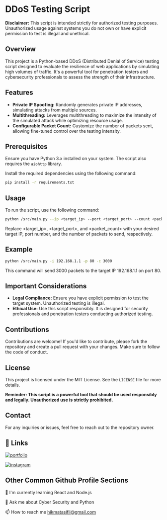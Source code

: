 # DDoS Testing Script

**Disclaimer:** This script is intended strictly for authorized testing purposes. Unauthorized usage against systems you do not own or have explicit permission to test is illegal and unethical.
## Overview

This project is a Python-based DDoS (Distributed Denial of Service) testing script designed to evaluate the resilience of web applications by simulating high volumes of traffic. It's a powerful tool for penetration testers and cybersecurity professionals to assess the strength of their infrastructure.
## Features

- **Private IP Spoofing:** Randomly generates private IP addresses, simulating attacks from multiple sources.
- **Multithreading:** Leverages multithreading to maximize the intensity of the simulated attack while optimizing resource usage.
- **Configurable Packet Count:** Customize the number of packets sent, allowing fine-tuned control over the testing intensity.

## Prerequisites

Ensure you have Python 3.x installed on your system. The script also requires the `aiohttp` library.

Install the required dependencies using the following command:

```bash
pip install -r requirements.txt
```

## Usage

To run the script, use the following command:

``` bash
python /src/main.py --ip <target_ip> --port <target_port> --count <packet_count>
```

Replace <target_ip>, <target_port>, and <packet_count> with your desired target IP, port number, and the number of packets to send, respectively.

 ## Example
```bash
python /src/main.py -i 192.168.1.1 -p 80 -c 3000
```
This command will send 3000 packets to the target IP 192.168.1.1 on port 80.

## Important Considerations

- **Legal Compliance:** Ensure you have explicit permission to test the target system. Unauthorized testing is illegal.
- **Ethical Use:** Use this script responsibly. It is designed for security professionals and penetration testers conducting authorized testing.
## Contributions

Contributions are welcome! If you'd like to contribute, please fork the repository and create a pull request with your changes. Make sure to follow the code of conduct.


## License


This project is licensed under the MIT License. See the `LICENSE` file for more details.

**Reminder: This script is a powerful tool that should be used responsibly and legally. Unauthorized use is strictly prohibited.**
## Contact

For any inquiries or issues, feel free to reach out to the repository owner.

## 🔗 Links

[![portfolio](https://img.shields.io/badge/my_portfolio-000?style=for-the-badge&logo=ko-fi&logoColor=white)](https://github.com/HikmatAsifli)

[![instagram](https://img.shields.io/badge/Instagram-E4405F?style=for-the-badge&logo=instagram&logoColor=white)](https://www.instagram.com/hikmatasifli/)
## Other Common Github Profile Sections

🧠 I'm currently learning React and Node.js

💬 Ask me about Cyber Security and Python

📫 How to reach me hikmatasifli@gmail.com
